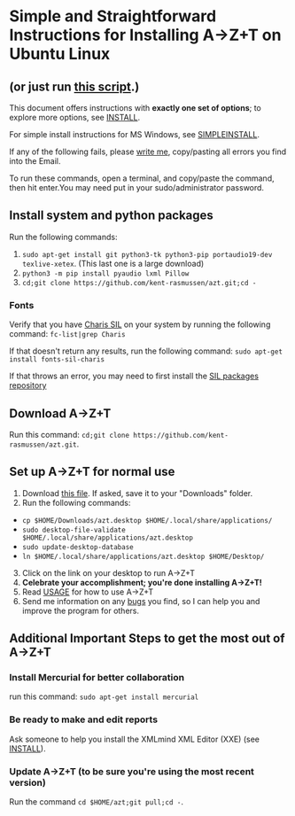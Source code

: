 # Simple and Straightforward Instructions for Installing A→Z+T on Ubuntu Linux

## (or just run [this script](../installfiles/RunMetoInstall_Linux.sh?raw=true).)
This document offers instructions with **exactly one set of options**; to explore more options, see [INSTALL](INSTALL.md).

For simple install instructions for MS Windows, see [SIMPLEINSTALL](SIMPLEINSTALL.md).

If any of the following fails, please [write me](BUGS.md), copy/pasting all errors you find into the Email.

To run these commands, open a terminal, and copy/paste the command, then hit enter.You may need put in your sudo/administrator password.

## Install system and python packages
Run the following commands:
1. `sudo apt-get install git python3-tk python3-pip portaudio19-dev texlive-xetex`. (This last one is a large download)
2. `python3 -m pip install pyaudio lxml Pillow`
3. `cd;git clone https://github.com/kent-rasmussen/azt.git;cd -`

### Fonts
Verify that you have [Charis SIL](https://software.sil.org/charis/) on your system by running the following command:
`fc-list|grep Charis`

If that doesn't return any results, run the following command:
`sudo apt-get install fonts-sil-charis`

If that throws an error, you may need to first install the [SIL packages repository](https://packages.sil.org/)

## Download A→Z+T
Run this command: `cd;git clone https://github.com/kent-rasmussen/azt.git`.

## Set up A→Z+T for normal use
1. Download [this file](installfiles/azt.desktop?raw=true). If asked, save it to your "Downloads" folder.
2. Run the following commands:
- `cp $HOME/Downloads/azt.desktop $HOME/.local/share/applications/`
- `sudo desktop-file-validate  $HOME/.local/share/applications/azt.desktop`
- `sudo update-desktop-database`
- `ln $HOME/.local/share/applications/azt.desktop $HOME/Desktop/`
3. Click on the link on your desktop to run A→Z+T
4. **Celebrate your accomplishment; you're done installing A→Z+T!**
5. Read [USAGE](USAGE.md) for how to use A→Z+T
6. Send me information on any [bugs](BUGS.md) you find, so I can help you and improve the program for others.

## Additional Important Steps to get the most out of A→Z+T
### Install Mercurial for better collaboration
run this command: `sudo apt-get install mercurial`

### Be ready to make and edit reports
Ask someone to help you install the XMLmind XML Editor (XXE) (see [INSTALL](INSTALL.md)).

### Update A→Z+T (to be sure you're using the most recent version)
Run the command `cd $HOME/azt;git pull;cd -`.
